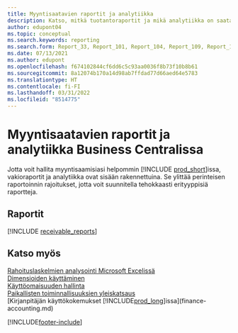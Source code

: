 ```yaml
---
title: Myyntisaatavien raportit ja analytiikka
description: Katso, mitkä tuotantoraportit ja mikä analytiikka on saatavilla Business Centralin vakioversiossa, jotta voit seurata myyntisaataviasi.
author: edupont04
ms.topic: conceptual
ms.search.keywords: reporting
ms.search.form: Report_33, Report_101, Report_104, Report_109, Report_112, Report_120, Report_121, Report_129, Report_211, Report_1316
ms.date: 07/13/2021
ms.author: edupont
ms.openlocfilehash: f674102844cf6dd6c5c93aa0036f8b73f10b8b61
ms.sourcegitcommit: 8a12074b170a14d98ab7ffdad77d66aed64e5783
ms.translationtype: HT
ms.contentlocale: fi-FI
ms.lasthandoff: 03/31/2022
ms.locfileid: "8514775"
---
```

# <a name="accounts-receivable-reports-and-analytics-in-business-central"></a>Myyntisaatavien raportit ja analytiikka Business Centralissa

Jotta voit hallita myyntisaamisiasi helpommin [!INCLUDE [prod_short](includes/prod_short.md)]issa, vakioraportit ja analytiikka ovat sisään rakennettuina. Se ylittää perinteisen raportoinnin rajoitukset, jotta voit suunnitella tehokkaasti erityyppisiä raportteja.  

## <a name="reports"></a>Raportit
[!INCLUDE [receivable_reports](includes/receivable-reports-include.md)]


## <a name="see-also"></a>Katso myös

[Rahoituslaskelmien analysointi Microsoft Excelissä](finance-analyze-excel.md)  
[Dimensioiden käyttäminen](finance-dimensions.md)  
[Käyttöomaisuuden hallinta](fa-manage.md)  
[Paikallisten toiminnallisuuksien yleiskatsaus](about-localization.md)  
[Kirjanpitäjän käyttökokemukset [!INCLUDE[prod_long](includes/prod_long.md)]issa](finance-accounting.md)  


[!INCLUDE[footer-include](includes/footer-banner.md)]
